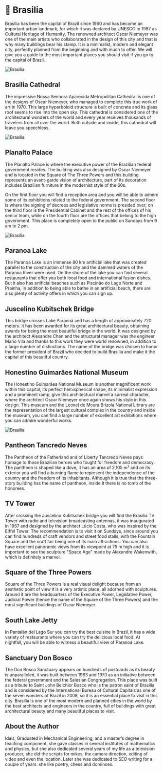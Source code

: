 # 🌄 Brasilia

Brasilia has been the capital of Brazil since 1960 and has become an important urban landmark, for which it was declared by UNESCO in 1987 as Cultural Heritage of Humanity. The renowned architect Oscar Niemeyer was one of the main artists who collaborated in the design of this city and that is why many buildings bear his stamp.
It is a minimalist, modern and elegant city, perfectly planned from the beginning and with much to offer. We will give you a guide to the most important places you should visit if you go to the capital of Brazil.

![Brasilia](_static/images/brasilia/brasilia-1.jpg)

## Brasilia Cathedral

The impressive Nossa Senhora Aparecida Metropolitan Cathedral is one of the designs of Oscar Niemeyer, who managed to complete this true work of art in 1970. This large hyperboloid structure is built of concrete and its glass roof seems to rise into the open sky. This cathedral is considered one of the architectural wonders of the world and every year receives thousands of travelers from all over the world. Both outside and inside, this cathedral will leave you speechless.

![Brasilia](_static/images/brasilia/brasilia-2.jpg)

## Planalto Palace

The Planalto Palace is where the executive power of the Brazilian federal government resides. The building was also designed by Oscar Niemeyer and is located in the Square of The Three Powers and this building represents an avant-garde vision of architecture, part of its decoration includes Brazilian furniture in the modernist style of the 60s.

On the first floor you will find a reception area and you will be able to admire some of its exhibitions related to the federal government. The second floor is where the signing of decrees and legislative norms is presided over; on the third floor is the Presidential Cabinet and the rest of the offices of his senior team, while on the fourth floor are the offices that belong to the high government. This place is completely open to the public on Sundays from 9 am to 2 pm.

![Brasilia](_static/images/brasilia/brasilia-3.jpg)

## Paranoa Lake

The Paranoa Lake is an immense 80 km artificial lake that was created parallel to the construction of the city and the dammed waters of the Paranoa River were used. On the shore of the lake you can find several restaurants that offer you both local food and international fusion dishes. But it also has artificial beaches such as Piscinão do Lago Norte and Prainha, in addition to being able to bathe in an artificial beach, there are also plenty of activity offers in which you can sign up.

## Juscelino Kubitschek Bridge

This bridge crosses Lake Paranoá and has a length of approximately 720 meters. It has been awarded for its great architectural beauty, obtaining awards for being the most beautiful bridge in the world. It was designed by the architect Alexandre Chan and the structural manager was the engineer Mario Vila and thanks to this work they were world renowned, in addition to a large number of distinctions. The name of the bridge was chosen to honor the former president of Brazil who decided to build Brasilia and make it the capital of this beautiful country.

## Honestino Guimarães National Museum

The Honestino Guimarães National Museum is another magnificent work within this capital, its perfect hemispherical shape, its minimalist expression and a prominent ramp, give this architectural marvel a surreal character, where the architect Oscar Niemeyer once again shows his style in this design. This museum and the Leonel de Moura Brizola National Library are the representation of the largest cultural complex in the country and inside the museum, you can find a large number of excellent art exhibitions where you can admire wonderful works.

![Brasilia](_static/images/brasilia/brasilia-4.jpg)

## Pantheon Tancredo Neves

The Pantheon of the Fatherland and of Liberty Tancredo Neves pays homage to those Brazilian heroes who fought for freedom and democracy. The pantheon is shaped like a dove, it has an area of 2,105 m² and on its exterior you will find a burning flame to represent the independence of the country and the freedom of its inhabitants. Although it is true that the three-story building has the name of pantheon, inside it there is no tomb of the honorees.

## TV Tower

After crossing the Juscelino Kubitschek bridge you will find the Brasilia TV Tower with radio and television broadcasting antennas, it was inaugurated in 1967 and designed by the architect Lúcio Costa, who was inspired by the Eiffel Tower. The recommendation is to visit it on Sundays, since around you can find hundreds of craft vendors and street food stalls, with the Fountain Square and the craft fair being one of its main attractions. You can also have excellent panoramic views from its viewpoint at 75 m high and it is important to see the sculpture "Space Age" made by Alexandre Wakenwith, which is definitely a marvel.

## Square of the Three Powers

Square of the Three Powers is a real visual delight because from an aesthetic point of view it is a very artistic place, all adorned with sculptures. Around it are the headquarters of the Executive Power, Legislative Power, Judicial Power (hence the name of the Square of the Three Powers) and the most significant buildings of Oscar Niemeyer.

## South Lake Jetty

In Pantalán del Lago Sur you can try the best cuisine in Brazil, it has a wide variety of restaurants where you can try the delicious local food. At nightfall, you will be able to witness a beautiful view of Paranoá Lake.

## Sanctuary Don Bosco

The Don Bosco Sanctuary appears on hundreds of postcards as its beauty is unparalleled, it was built between 1963 and 1970 as an initiative between the federal government and the Salesian Congregation. This place was built as a tribute to Saint John Belchior Bosco who is the patron saint of Brasilia and is considered by the International Bureau of Cultural Capitals as one of the seven wonders of Brazil in 2008, so it is an essential place to visit in this city.
Brasilia is one of the most modern and planned cities in the world by the best architects and engineers in the country, full of buildings with great architectural beauty and many beautiful places to visit.

## About the Author

Idais, Graduated in Mechanical Engineering, and a master’s degree in teaching component, she gave classes in several institutes of mathematics and physics, but she also dedicated several years of my life as a television producer, she did the scripts for mikes, the camera direction, editing of video and even the location. Later she was dedicated to SEO writing for a couple of years. she like poetry, chess and dominoes.
